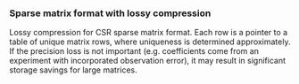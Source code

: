 ### Sparse matrix format with lossy compression

Lossy compression for CSR sparse matrix format. Each row is a pointer to a
table of unique matrix rows, where uniqueness is determined approximately. If
the precision loss is not important (e.g. coefficients come from an experiment
with incorporated observation error), it may result in significant storage
savings for large matrices.
